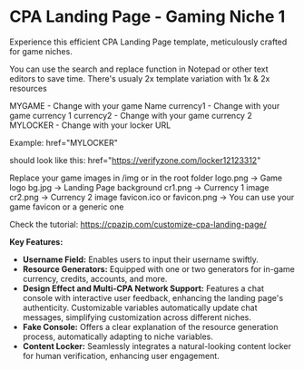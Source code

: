 # CPA Landing Page - Gaming Niche 1

Experience this efficient CPA Landing Page template, meticulously crafted for game niches. 

You can use the search and replace function in Notepad or other text editors to save time.
There's usualy 2x template variation with 1x & 2x resources

MYGAME - Change with your game Name
currency1 - Change with your game currency 1
currency2 - Change with your game currency 2
MYLOCKER - Change with your locker URL


Example:
href="MYLOCKER"

should look like this:
href="https://verifyzone.com/locker12123312"


Replace your game images in /img or in the root folder
logo.png -> Game logo
bg.jpg -> Landing Page background
cr1.png -> Currency 1 image
cr2.png -> Currency 2 image
favicon.ico or favicon.png -> You can use your game favicon or a generic one

Check the tutorial: 
https://cpazip.com/customize-cpa-landing-page/


**Key Features:**

-   **Username Field:**  Enables users to input their username swiftly.
-   **Resource Generators:**  Equipped with one or two generators for in-game currency, credits, accounts, and more.
-   **Design Effect and Multi-CPA Network Support:**  Features a chat console with interactive user feedback, enhancing the landing page's authenticity. Customizable variables automatically update chat messages, simplifying customization across different niches.
-   **Fake Console:**  Offers a clear explanation of the resource generation process, automatically adapting to niche variables.
-   **Content Locker:**  Seamlessly integrates a natural-looking content locker for human verification, enhancing user engagement.